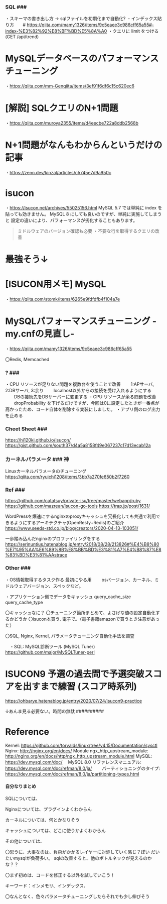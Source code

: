 
### SQL ### ######################################################################
・スキーマの書き出し方 → sqlファイルを初期化まで自動化?
・インデックス貼り方　　# https://qiita.com/mamy1326/items/9c5eaee3c986cff65a55#-index-%E3%82%92%E8%BF%BD%E5%8A%A0
・クエリに limit をつける (GET /api/trend)

# MySQLデータベースのパフォーマンスチューニング
・https://qiita.com/mm-Genqiita/items/3ef91f6df6c15c620ec6
# [解説] SQLクエリのN+1問題
・https://qiita.com/muroya2355/items/d4eecbe722a8ddb2568b
# N+1問題がなんもわからんというだけの記事
・https://zenn.dev/kinzal/articles/c5745e7d9a950c

# isucon
・https://isucon.net/archives/55025156.html
MySQL 5.7 では単純に index を貼っても効きません。
MySQL 8 にしても良いのですが、単純に実施してしまうと 設定の違いにより、パフォーマンスが劣化することもあります。
>ミドルウェアのバージョン確認も必要
・不要な行を取得するクエリの改善

# 最強そう↓
# [ISUCON用メモ] MySQL
・https://qiita.com/stomk/items/6265e9fdfdfb4f104a7e

# MySQLパフォーマンスチューニング -my.cnfの見直し-
・https://qiita.com/mamy1326/items/9c5eaee3c986cff65a55

〇Redis, Memcached



### ? ### ######################################################################
・CPU リソースが足りない問題を複数台を使うことで改善
　　1:APサーバ, 2:DBサーバ, 3:余り
　　localhost以外からの接続を受け入れるようにする
　　DBの接続先をDBサーバーに変更する
・CPU リソースが余る問題を改善
　　dropProbability を下げるだけですが、今回は0に設定したときが一番点が高かったため、コード自体を削除する実装にしました。
・アプリ側のログ出力を止める




### Cheet Sheet ### ######################################################################
https://hi120ki.github.io/isucon/
https://gist.github.com/south37/d4a5a8158f49e067237c17d13ecab12a




### カーネルパラメータ ### 神 ######################################################################
Linuxカーネルパラメータのチューニング
https://qiita.com/ryuichi1208/items/3bb7a270fe650b2f7260




### Ref ### ######################################################################
https://github.com/catatsuy/private-isu/tree/master/webapp/ruby
https://github.com/mazrean/isucon-go-tools
https://trap.jp/post/1631/

WordPressを爆速にするnginxのproxyキャッシュを冗長化しても共通で利用できるようにするアーキテクチャ(OpenResty+Redis)のご紹介
https://www.seeds-std.co.jp/blog/creators/2020-04-13-103051/

一歩踏み込んだnginxのプロファイリングをする
https://serinuntius.hatenablog.jp/entry/2018/08/28/213826#%E4%B8%80%E7%95%AA%E6%89%8B%E8%BB%BD%E3%81%A7%E4%B8%87%E8%83%BD%E3%81%AAstrace



### Other ### ######################################################################
・OS情報取得するタスク作る 最初にやる用
　　osバージョン、カーネル、ミドルウェアバージョン、スペックなど。

・アプリケーション側でデータをキャッシュ
query_cache_size
query_cache_type


〇キャッシュなに？
〇チューニング箇所まとめて、よさげな値の設定自動化するかどうか
〇isucon本買う. 電子で。（電子書籍amazonで買うとき注意があった）

〇SQL, Nginx, Kernel, パラメータチューニング自動化手法を調査

　・SQL: MySQL診断ツール (MySQL Tuner)
　　https://github.com/major/MySQLTuner-perl

# ISUCON9 予選の過去問で予選突破スコアを出すまで練習 (スコア時系列)
https://ohbarye.hatenablog.jp/entry/2020/07/24/isucon9-practice


↓あんま見る必要ない。時間の無駄
########## 
# Reference
Kernel: https://github.com/torvalds/linux/tree/v4.15/Documentation/sysctl
Nginx: http://nginx.org/en/docs/
  Module ngx_http_upstream_module: http://nginx.org/en/docs/http/ngx_http_upstream_module.html
MySQL: https://dev.mysql.com/doc/
　MySQL 8.0 リファレンスマニュアル: https://dev.mysql.com/doc/refman/8.0/ja/
　　バーティショニングのタイプ: https://dev.mysql.com/doc/refman/8.0/ja/partitioning-types.html




#### 自分なりまとめ ######################################################################
SQLについては、

Nginxについては、プラグインよくわからん

カーネルについては、何とかなりそう

キャッシュについては、どこに使うかよくわからん

その他については、

〇思うに、大事なのは、負荷がかかるレイヤーに対処していく感じ？ぽい
だいたいmysqlが負荷多い。
sqlの改善すると、他のボトルネックが見えるのかな？？

〇まず初めは、コードを修正する以外を試していこう！

キーワード：インメモリ、インデックス、

〇なんとなく、色々パラメータチューニングしたらそれでも少し伸びそう


